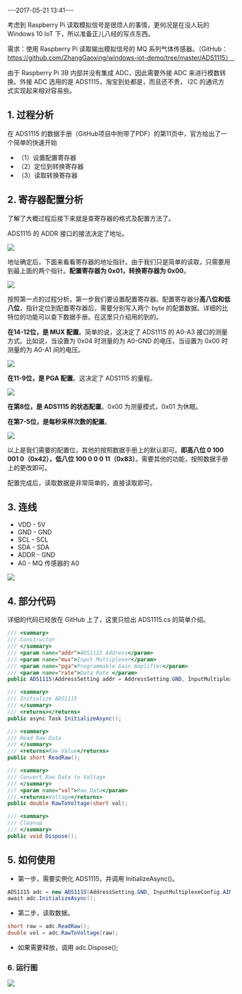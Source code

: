 ---2017-05-21 13:41---

考虑到 Raspberry Pi 读取模拟信号是很烦人的事情，更何况是在没人玩的 Windows 10 IoT 下，所以准备正儿八经的写点东西。

需求：使用 Raspberry Pi 读取输出模拟信号的 MQ 系列气体传感器。（GitHub：https://github.com/ZhangGaoxing/windows-iot-demo/tree/master/ADS1115）　

由于 Raspberry Pi 3B 内部并没有集成 ADC，因此需要外接 ADC 来进行模数转换。外接 ADC 选用的是 ADS1115，淘宝到处都是，而且还不贵， I2C 的通讯方式实现起来相对容易些。


## 1. 过程分析

在 ADS1115 的数据手册（GitHub项目中附带了PDF）的第11页中，官方给出了一个简单的快速开始

* （1）设置配置寄存器
* （2）定位到转换寄存器
* （3）读取转换寄存器

## 2. 寄存器配置分析　　

了解了大概过程后接下来就是查寄存器的格式及配置方法了。

ADS1115 的 ADDR 接口的接法决定了地址。

![](http://blogres.zhangyue.xin/18-2-13/48443640.jpg)

地址确定后，下面来看看寄存器的地址指针。由于我们只是简单的读取，只需要用到最上面的两个指针。**配置寄存器为 0x01，转换寄存器为 0x00**。

![](http://blogres.zhangyue.xin/18-2-13/95031016.jpg)


按照第一点的过程分析，第一步我们要设置配置寄存器。配置寄存器分**高八位和低八位**，指针定位到配置寄存器后，需要分别写入两个 byte 的配置数据。详细的比特位的功能可以查下数据手册。在这里只介绍用的到的。

**在14-12位，是 MUX 配置**。简单的说，这决定了 ADS1115 的 A0-A3 接口的测量方式。比如说，当设置为 0x04 时测量的为 A0-GND 的电压，当设置为 0x00 时测量的为 A0-A1 间的电压。

![](http://blogres.zhangyue.xin/18-2-13/68824103.jpg)

**在11-9位，是 PGA 配置**。这决定了 ADS1115 的量程。

![](http://blogres.zhangyue.xin/18-2-13/79243082.jpg)

**在第8位，是 ADS1115 的状态配置**。0x00 为测量模式，0x01 为休眠。

**在第7-5位，是每秒采样次数的配置**。

![](http://blogres.zhangyue.xin/18-2-13/15252930.jpg)

以上是我们需要的配置位，其他的按照数据手册上的默认即可。**即高八位 0 100 001 0（0x42），低八位 100 0 0 0 11（0x83）**。需要其他的功能，按照数据手册上的更改即可。

配置完成后，读取数据是非常简单的，直接读取即可。

## 3. 连线

* VDD - 5V
* GND - GND
* SCL - SCL
* SDA - SDA
* ADDR - GND
* A0 - MQ 传感器的 A0

![](http://blogres.zhangyue.xin/18-2-13/6756143.jpg)

## 4. 部分代码

详细的代码已经放在 GitHub 上了，这里只给出 ADS1115.cs 的简单介绍。

```c#
/// <summary>
/// Constructor
/// </summary>
/// <param name="addr">ADS1115 Address</param>
/// <param name="mux">Input Multiplexer</param>
/// <param name="pga">Programmable Gain Amplifier</param>
/// <param name="rate">Data Rate </param>
public ADS1115(AddressSetting addr = AddressSetting.GND, InputMultiplexeConfig mux = InputMultiplexeConfig.AIN0, PgaConfig pga = PgaConfig.FS4096, DataRate rate = DataRate.SPS128);

/// <summary>
/// Initialize ADS1115
/// </summary>
/// <returns></returns>
public async Task InitializeAsync();

/// <summary>
/// Read Raw Data
/// </summary>
/// <returns>Raw Value</returns>
public short ReadRaw();

/// <summary>
/// Convert Raw Data to Voltage
/// </summary>
/// <param name="val">Raw Data</param>
/// <returns>Voltage</returns>
public double RawToVoltage(short val);

/// <summary>
/// Cleanup
/// </summary>
public void Dispose();
```
 
## 5. 如何使用

* 第一步，需要实例化 ADS1115，并调用 InitializeAsync()。
```c#
ADS1115 adc = new ADS1115(AddressSetting.GND, InputMultiplexeConfig.AIN0, PgaConfig.FS4096, DataRate.SPS860);
await adc.InitializeAsync();
```
* 第二步，读取数据。
```c#
short raw = adc.ReadRaw();
double vol = adc.RawToVoltage(raw);
```
* 如果需要释放，调用 adc.Dispose();

### 6. 运行图

![](http://images2015.cnblogs.com/blog/1085877/201705/1085877-20170521134041510-235680660.png)
